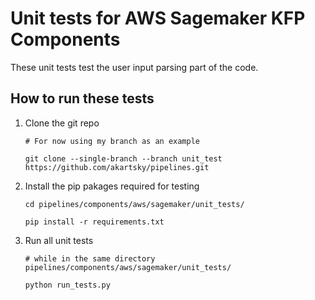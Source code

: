 # Unit tests for AWS Sagemaker KFP Components 

These unit tests test the user input parsing part of the code.

## How to run these tests

1. Clone the git repo 
    ```
    # For now using my branch as an example 
    
    git clone --single-branch --branch unit_test https://github.com/akartsky/pipelines.git
    ```
2. Install the pip pakages required for testing 
    ```
    cd pipelines/components/aws/sagemaker/unit_tests/
   
    pip install -r requirements.txt 
    ```
3. Run all unit tests 
    ```
    # while in the same directory pipelines/components/aws/sagemaker/unit_tests/
   
    python run_tests.py
    ```
   